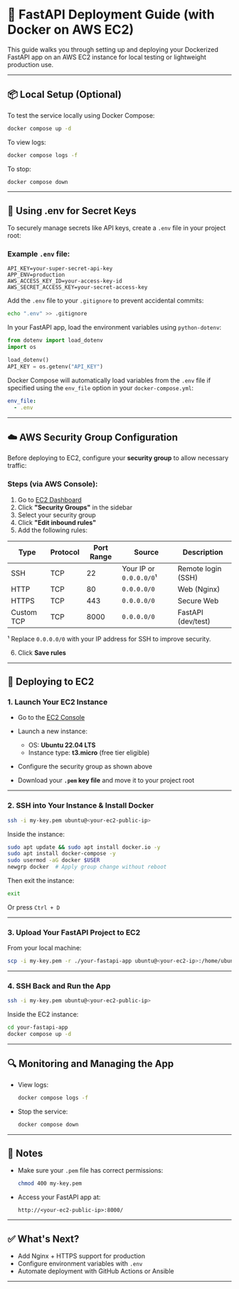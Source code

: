 # 🚀 FastAPI Deployment Guide (with Docker on AWS EC2)

This guide walks you through setting up and deploying your Dockerized FastAPI app on an AWS EC2 instance for local testing or lightweight production use.

---

## 📦 Local Setup (Optional)

To test the service locally using Docker Compose:

```bash
docker compose up -d
```

To view logs:

```bash
docker compose logs -f
```

To stop:

```bash
docker compose down
```

---

## 🔑 Using .env for Secret Keys

To securely manage secrets like API keys, create a `.env` file in your project root:

### Example `.env` file:

```env
API_KEY=your-super-secret-api-key
APP_ENV=production
AWS_ACCESS_KEY_ID=your-access-key-id
AWS_SECRET_ACCESS_KEY=your-secret-access-key
```

Add the `.env` file to your `.gitignore` to prevent accidental commits:

```bash
echo ".env" >> .gitignore
```

In your FastAPI app, load the environment variables using `python-dotenv`:

```python
from dotenv import load_dotenv
import os

load_dotenv()
API_KEY = os.getenv("API_KEY")
```

Docker Compose will automatically load variables from the `.env` file if specified using the `env_file` option in your `docker-compose.yml`:

```yaml
env_file:
  - .env
```

---

## ☁️ AWS Security Group Configuration

Before deploying to EC2, configure your **security group** to allow necessary traffic:

### Steps (via AWS Console):

1. Go to [EC2 Dashboard](https://console.aws.amazon.com/ec2)
2. Click **"Security Groups"** in the sidebar
3. Select your security group
4. Click **"Edit inbound rules"**
5. Add the following rules:

| Type       | Protocol | Port Range | Source                  | Description        |
| ---------- | -------- | ---------- | ----------------------- | ------------------ |
| SSH        | TCP      | 22         | Your IP or `0.0.0.0/0`¹ | Remote login (SSH) |
| HTTP       | TCP      | 80         | `0.0.0.0/0`             | Web (Nginx)        |
| HTTPS      | TCP      | 443        | `0.0.0.0/0`             | Secure Web         |
| Custom TCP | TCP      | 8000       | `0.0.0.0/0`             | FastAPI (dev/test) |

¹ Replace `0.0.0.0/0` with your IP address for SSH to improve security.

6. Click **Save rules**

---

## 🚀 Deploying to EC2

### 1. Launch Your EC2 Instance

* Go to the [EC2 Console](https://console.aws.amazon.com/ec2)
* Launch a new instance:

  * OS: **Ubuntu 22.04 LTS**
  * Instance type: **t3.micro** (free tier eligible)
* Configure the security group as shown above
* Download your **`.pem` key file** and move it to your project root

---

### 2. SSH into Your Instance & Install Docker

```bash
ssh -i my-key.pem ubuntu@<your-ec2-public-ip>
```

Inside the instance:

```bash
sudo apt update && sudo apt install docker.io -y
sudo apt install docker-compose -y
sudo usermod -aG docker $USER
newgrp docker  # Apply group change without reboot
```

Then exit the instance:

```bash
exit
```

Or press `Ctrl + D`

---

### 3. Upload Your FastAPI Project to EC2

From your local machine:

```bash
scp -i my-key.pem -r ./your-fastapi-app ubuntu@<your-ec2-ip>:/home/ubuntu/
```

---

### 4. SSH Back and Run the App

```bash
ssh -i my-key.pem ubuntu@<your-ec2-public-ip>
```

Inside the EC2 instance:

```bash
cd your-fastapi-app
docker compose up -d
```

---

## 🔍 Monitoring and Managing the App

* View logs:

  ```bash
  docker compose logs -f
  ```

* Stop the service:

  ```bash
  docker compose down
  ```

---

## 🧠 Notes

* Make sure your `.pem` file has correct permissions:

  ```bash
  chmod 400 my-key.pem
  ```

* Access your FastAPI app at:

  ```
  http://<your-ec2-public-ip>:8000/
  ```

---

## ✅ What's Next?

* Add Nginx + HTTPS support for production
* Configure environment variables with `.env`
* Automate deployment with GitHub Actions or Ansible

---
